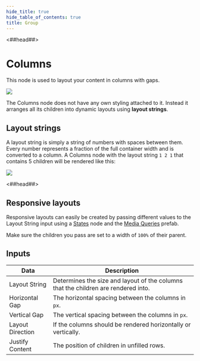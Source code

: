 ```yaml
---
hide_title: true
hide_table_of_contents: true
title: Group
---
```


<##head##>

# Columns

This node is used to layout your content in columns with gaps.

<div className="ndl-image-with-background l">

![](/nodes/basic-elements/columns/columns_visual.png)

</div>

The <span className="ndl-node">Columns</span> node does not have any own styling attached to it. Instead it arranges all its children into dynamic layouts using **layout strings**.

## Layout strings

A layout string is simply a string of numbers with spaces between them. Every number represents a fraction of the full container width and is converted to a column. A <span className="ndl-node">Columns</span> node with the layout string `1 2 1` that contains 5 children will be rendered like this:

<div className="ndl-image-with-background l">

![](/nodes/basic-elements/columns/columns_example.png)

</div>

<##head##>

## Responsive layouts

Responsive layouts can easily be created by passing different values to the <span class="ndl-data">Layout String</span> input using a [States](/nodes/utilities/logic/states) node and the [Media Queries](/library/prefabs/media-query/) prefab.

Make sure the children you pass are set to a width of `100%` of their parent.

## Inputs

| Data                                               | Description                                                                        |
| -------------------------------------------------- | ---------------------------------------------------------------------------------- |
| <span className="ndl-data">Layout String</span>    | Determines the size and layout of the columns that the children are rendered into. |
| <span className="ndl-data">Horizontal Gap</span>   | The horizontal spacing between the columns in `px`.                                |
| <span className="ndl-data">Vertical Gap</span>     | The vertical spacing between the columns in `px`.                                  |
| <span className="ndl-data">Layout Direction</span> | If the columns should be rendered horizontally or vertically.                      |
| <span className="ndl-data">Justify Content</span>  | The position of children in unfilled rows.                                         |
